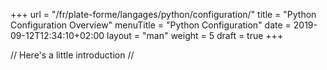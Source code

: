 +++
url = "/fr/plate-forme/langages/python/configuration/"
title = "Python Configuration Overview"
menuTitle = "Python Configuration"
date = 2019-09-12T12:34:10+02:00
layout = "man"
weight = 5
draft = true
+++

// Here's a little introduction //

## 
